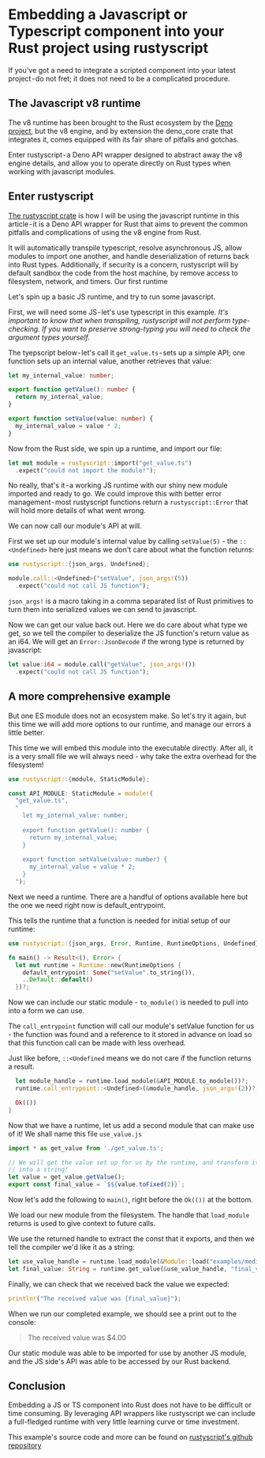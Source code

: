 # Embedding a Javascript or Typescript component into your Rust project using rustyscript
If you've got a need to integrate a scripted component into your latest project - do not fret; it does not need to be a complicated procedure.

## The Javascript v8 runtime
The v8 runtime has been brought to the Rust ecosystem by the [Deno project](https://deno.com/), but the v8 engine, and by extension the deno_core crate that integrates it, comes equipped with its fair share of pitfalls and gotchas.

Enter rustyscript - a Deno API wrapper designed to abstract away the v8 engine details, and allow you to operate directly on Rust types when working with javascript modules.

## Enter rustyscript
[The rustyscript crate](https://crates.io/crates/rustyscript) is how I will be using the javascript runtime in this article - it is a Deno API wrapper for Rust that aims to prevent the common pitfalls and complications of using the v8 engine from Rust.

It will automatically transpile typescript, resolve asynchronous JS, allow modules to import one another, and handle deserialization of returns back into Rust types.
Additionally, if security is a concern, rustyscript will by default sandbox the code from the host machine, by remove access to filesystem, network, and timers.
Our first runtime

Let's spin up a basic JS runtime, and try to run some javascript.

First, we will need some JS - let's use typescript in this example. *It's important to know that when transpiling, rustyscript will not perform type-checking. If you want to preserve strong-typing you will need to check the argument types yourself.*

The tyepscript below - let's call it `get_value.ts` - sets up a simple API; one function sets up an internal value, another retrieves that value:

```typescript
let my_internal_value: number;

export function getValue(): number {
  return my_internal_value;
}

export function setValue(value: number) {
  my_internal_value = value * 2;
}
```

Now from the Rust side, we spin up a runtime, and import our file:

```rust
let mut module = rustyscript::import("get_value.ts")
  .expect("could not import the module!");
```

No really, that's it - a working JS runtime with our shiny new module imported and ready to go. We could improve this with better error management - most rustyscript functions return a `rustyscript::Error` that will hold more details of what went wrong.

We can now call our module's API at will.

First we set up our module's internal value by calling `setValue(5)` - the `::<Undefined>` here just means we don't care about what the function returns:

```rust
use rustyscript::{json_args, Undefined};

module.call::<Undefined>("setValue", json_args!(5))
  .expect("could not call JS function");
```

`json_args!` is a macro taking in a comma separated list of Rust primitives to
turn them into serialized values we can send to javascript.

Now we can get our value back out. Here we do care about what type we get, so we tell the compiler to deserialize the JS function's return value as an i64. We will get an `Error::JsonDecode` if the wrong type is returned by javascript:

```rust
let value:i64 = module.call("getValue", json_args!())
  .expect("could not call JS function");
```

## A more comprehensive example
But one ES module does not an ecosystem make. So let's try it again, but this time we will add more options to our runtime, and manage our errors a little better.

This time we will embed this module into the executable directly. After all, it is a very small file we will always need - why take the extra overhead for the filesystem!

```rust
use rustyscript::{module, StaticModule};

const API_MODULE: StaticModule = module!(
  "get_value.ts",
  "
    let my_internal_value: number;
    
    export function getValue(): number {
      return my_internal_value;
    }
    
    export function setValue(value: number) {
      my_internal_value = value * 2;
    }
  ");
```

Next we need a runtime. There are a handful of options available here but the one we need right now is default_entrypoint.

This tells the runtime that a function is needed for initial setup of our runtime:

```rust
use rustyscript::{json_args, Error, Runtime, RuntimeOptions, Undefined};

fn main() -> Result<(), Error> {
  let mut runtime = Runtime::new(RuntimeOptions {
    default_entrypoint: Some("setValue".to_string()),
    ..Default::default()
  })?;
```

Now we can include our static module - `to_module()` is needed to pull into into a form we can use.

The `call_entrypoint` function will call our module's setValue function for us - the function was found and a reference to it stored in advance on load so that this function call can be made with less overhead.

Just like before, `::<Undefined` means we do not care if the function returns a result.

```rust
  let module_handle = runtime.load_module(&API_MODULE.to_module())?;
  runtime.call_entrypoint::<Undefined>(&module_handle, json_args!(2))?;

  Ok(())
}
```

Now that we have a runtime, let us add a second module that can make use of it! We shall name this file `use_value.js`

```javascript
import * as get_value from './get_value.ts';

// We will get the value set up for us by the runtime, and transform it
// into a string!
let value = get_value.getValue();
export const final_value = `$${value.toFixed(2)}`;
```

Now let's add the following to `main()`, right before the `Ok(())` at the bottom.

We load our new module from the filesystem. The handle that `load_module` returns is used to give context to future calls.

We use the returned handle to extract the const that it exports, and then we tell the compiler we'd like it as a string:

```rust
let use_value_handle = runtime.load_module(&Module::load("examples/medium.js")?)?;
let final_value: String = runtime.get_value(&use_value_handle, "final_value")?;
```

Finally, we can check that we received back the value we expected:

```rust
println!("The received value was {final_value}");
```

When we run our completed example, we should see a print out to the console:

> The received value was $4.00

Our static module was able to be imported for use by another JS module, and the JS side's API was able to be accessed by our Rust backend.

## Conclusion
Embedding a JS or TS component into Rust does not have to be difficult or time consuming. By leveraging API wrappers like rustyscript we can include a full-fledged runtime with very little learning curve or time investment. 

This example's source code and more can be found on [rustyscript's github repository](https://github.com/rscarson/rustyscript)
